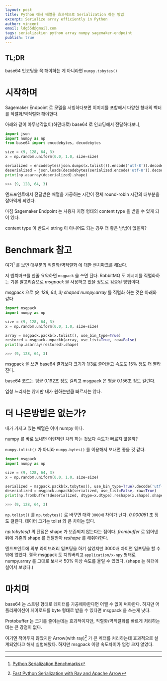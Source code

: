 ```yaml
---
layout: post
title: Python 에서 배열을 효과적으로 Serialization 하는 방법
excerpt: Serialize array efficiently in Python
author: vincent
email: ldg55d@gmail.com
tags: serialization python array numpy sagemaker-endpoint
publish: true
---
```


## TL;DR

base64 인코딩을 꼭 해야하는 게 아니라면 `numpy.tobytes()`

# 시작하며

Sagemaker Endpoint 로 모델을 서빙하다보면 이미지를 포함해서 다양한 형태의 벡터를 직렬화/역직렬화 해야한다.

아래와 같이 아무생각없이(하던대로) base64 로 인코딩해서 전달하다보니,

```python
import json
import numpy as np
from base64 import encodebytes, decodebytes

size = (9, 128, 64, 3)
x = np.random.uniform(0.0, 1.0, size=size)

serialized = encodebytes(json.dumps(x.tolist()).encode('utf-8')).decode('utf-8')
deserialized = json.loads(decodebytes(serialized.encode('utf-8')).decode('utf-8'))
print(np.asarray(deserialized).shape)

>>> (9, 128, 64, 3)
```

엔드포인트에서 전달받은 배열을 가공하는 시간이 전체 round-robin 시간의 대부분을 잡아먹게 되었다.

마침 Sagemaker Endpoint 는 사용자 지정 형태의 content type 을 받을 수 있게 되어 있다.

content type 이 반드시 string 이 아니어도 되는 경우 더 좋은 방법이 없을까?

# Benchmark 참고

여기[^1] 를 보면 대부분의 직렬화/역직렬화 에 대한 벤치마크를 해놨다.

저 벤치마크를 한줄 요약하면 `msgpack` 을 쓰면 된다. RabbitMQ 도 메시지를 직렬화하는 기본 알고리즘으로 *msgpack* 을 사용하고 있을 정도로 검증된 방법이다.

msgpack 으로 *(9, 128, 64, 3) shaped numpy.array* 를 직렬화 하는 것은 아래와 같다

```python
import msgpack
import numpy as np

size = (9, 128, 64, 3)
x = np.random.uniform(0.0, 1.0, size=size)

array = msgpack.packb(x.tolist(), use_bin_type=True)
restored = msgpack.unpackb(array, use_list=True, raw=False)
print(np.asarray(restored).shape)

>>> (9, 128, 64, 3)
```

msgpack 을 쓰면 base64 결과보다 크기가 1/3로 줄어들고 속도도 15% 정도 더 빨라진다.

base64 코드는 평균 0.192초 정도 걸리고 msgpack 은 평균 0.156초 정도 걸린다.

엄청 느리지는 않지만 내가 원하는만큼 빠르지는 않다.

# 더 나은방법은 없는가?

내가 가지고 있는 배열은 이미 numpy 이다.

numpy 를 바로 보내면 이런저런 처리 하는 것보다 속도가 빠르지 않을까?

`numpy.tolist()` 가 아니라 `numpy.bytes()` 를 이용해서 보내면 좋을 것 같다.

```python
import msgpack
import numpy as np

size = (9, 128, 64, 3)
x = np.random.uniform(0.0, 1.0, size=size)

serialized = msgpack.packb(x.tobytes(), use_bin_type=True).decode('utf-8')
deserialized = msgpack.unpackb(serialized, use_list=False, raw=True)
print(np.frombuffer(deserialized, dtype=x.dtype).reshape(x.shape).shape)

>>> (9, 128, 64, 3)
```

`np.tolist()` 를 `np.tobytes()` 로 바꾸면 대략 `3000배` 차이가 난다. *0.000051* 초 정도 걸린다. 데이터 크기는 tolist 와 큰 차이는 없다.

*np.tobytes()* 의 단점은 shape 가 보존되지 않는다는 점이다. *frombuffer* 로 읽어낸 뒤에 기존의 shape 를 전달받아 *reshape* 를 해줘야한다.

엔드포인트에 외부 라이브러리 임포팅을 하기 싫었지만 3000배 차이면 임포팅을 할 수 밖에 없었다. 결국 msgpack 도 지워버리고 `application/x-npy` 형태로 numpy.array 를 그대로 보내서 50% 이상 속도를 올릴 수 있었다. (shape 는 헤더에 실어서 보냈다.)

# 마치며

base64 는 스트링 형태로 데이터를 가공해야한다면 어쩔 수 없이 써야한다. 하지만 어플리케이션이 페이로드를 byte 형태로 받을 수 있다면 msgpack 을 쓰는게 낫다.

Protobuffer 는 크기를 줄이는데는 효과적이지만, 직렬화/역직렬화를 빠르게 처리하는데는 큰 강점이 없다.

여기엔 적어두지 않았지만 Arrow(with ray)[^2] 가 큰 벡터를 처리하는데 효과적으로 설계되었다고 해서 실험해봤다. 하지만 msgpack 이랑 속도차이가 엄청 크지 않았다.

----

[^1]: [Python Serialization Benchmarks](https://medium.com/@shmulikamar/python-serialization-benchmarks-8e5bb700530b)
[^2]: [Fast Python Serialization with Ray and Apache Arrow](https://arrow.apache.org/blog/2017/10/15/fast-python-serialization-with-ray-and-arrow/)